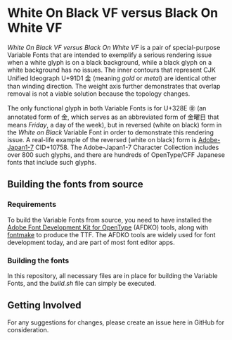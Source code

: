 # White On Black VF versus Black On White VF

*White On Black VF versus Black On White VF* is a pair of special-purpose Variable Fonts that are intended to exemplify a serious rendering issue when a white glyph is on a black background, while a black glyph on a white background has no issues. The inner contours that represent CJK Unified Ideograph U+91D1 &#x91D1; (meaning *gold* or *metal*) are identical other than winding direction. The weight axis further demonstrates that overlap removal is not a viable solution because the topology changes.

The only functional glyph in both Variable Fonts is for U+328E &#x328E; (an annotated form of &#x91D1;, which serves as an abbreviated form of &#x91D1;&#x66DC;&#x65E5; that means *Friday*, a day of the week), but in reversed (white on black) form in the *White on Black* Variable Font in order to demonstrate this rendering issue. A real-life example of the reversed (white on black) form is [Adobe-Japan1-7](https://github.com/adobe-type-tools/Adobe-Japan1/) CID+10758. The Adobe-Japan1-7 Character Collection includes over 800 such glyphs, and there are hundreds of OpenType/CFF Japanese fonts that include such glyphs.

## Building the fonts from source

### Requirements

To build the Variable Fonts from source, you need to have installed the [Adobe Font Development Kit for OpenType](https://github.com/adobe-type-tools/afdko/) (AFDKO) tools, along with [fontmake](https://github.com/googlefonts/fontmake) to produce the TTF. The AFDKO tools are widely used for font development today, and are part of most font editor apps.

### Building the fonts

In this repository, all necessary files are in place for building the Variable Fonts, and the *build.sh* file can simply be executed.

## Getting Involved

For any suggestions for changes, please create an issue here in GitHub for consideration.
